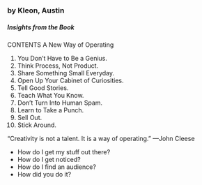 ### by  Kleon, Austin

##### Insights from the Book ####

CONTENTS A New Way of Operating

1. You Don’t Have to Be a Genius.
2. Think Process, Not Product.
3. Share Something Small Everyday.
4. Open Up Your Cabinet of Curiosities.
5. Tell Good Stories.
6. Teach What You Know.
7. Don’t Turn Into Human Spam.
8. Learn to Take a Punch.
9. Sell Out.
10. Stick Around.

“Creativity is not a talent. It is a way of operating.” —John Cleese

- How do I get my stuff out there?
- How do I get noticed?
- How do I find an audience?
- How did you do it?
